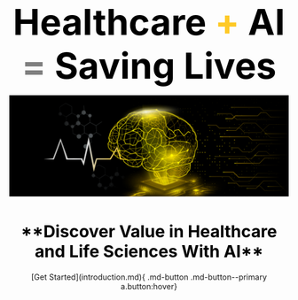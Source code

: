 
<center><h1 style="margin-bottom: 10px; font-size:65px; color:black"><b>Healthcare <span style="color:#FEC925">+</span> AI <span style="color:grey">=</span> Saving Lives</b></h1></center>


![](assets/index/medical_Blog_1@2x.png#center#shadow)


<center><h1 style="color:black; font-size:30px">**Discover Value in Healthcare and Life Sciences With AI**</h1></center>


<center>[Get Started](introduction.md){ .md-button .md-button--primary a.button:hover}</center>
 



